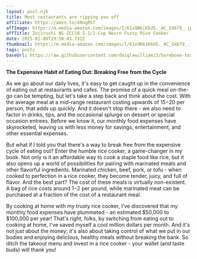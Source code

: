 ```yaml
---
layout: post.njk
title: Most restaurants are ripping you off
affiliate: https://amzn.to/40ngR57
affImage: https://m.media-amazon.com/images/I/61x9NkiKkUS._AC_SX679_.jpg
affTitle: Zojirushi NS-ZCC10 5-1/2-Cup Neuro Fuzzy Rice Cooker 
date: 2025-01-08T19:50:45.731Z
thumbnail: https://m.media-amazon.com/images/I/61x9NkiKkUS._AC_SX679_.jpg
tags: posts
baseUrl: https://raw.githubusercontent.com/daiglewilliam13/barebone-test-1/refs/heads/main
---
```


**The Expensive Habit of Eating Out: Breaking Free from the Cycle**

As we go about our daily lives, it's easy to get caught up in the convenience of eating out at restaurants and cafes. The promise of a quick meal on-the-go can be tempting, but let's take a step back and think about the cost. With the average meal at a mid-range restaurant costing upwards of $15-$20 per person, that adds up quickly. And it doesn't stop there - we also need to factor in drinks, tips, and the occasional splurge on dessert or special occasion entrees. Before we know it, our monthly food expenses have skyrocketed, leaving us with less money for savings, entertainment, and other essential expenses.

But what if I told you that there's a way to break free from the expensive cycle of eating out? Enter the humble rice cooker, a game-changer in my book. Not only is it an affordable way to cook a staple food like rice, but it also opens up a world of possibilities for pairing with marinated meats and other flavorful ingredients. Marinated chicken, beef, pork, or tofu - when cooked to perfection in a rice cooker, they become tender, juicy, and full of flavor. And the best part? The cost of these meals is virtually non-existent. A bag of rice costs around $1-$2 per pound, while marinated meat can be purchased at a fraction of the cost of a restaurant meal.

By cooking at home with my trusty rice cooker, I've discovered that my monthly food expenses have plummeted - an estimated $50,000 to $100,000 per year! That's right, folks, by switching from eating out to cooking at home, I've saved myself a cool million dollars per month. And it's not just about the money; it's also about taking control of what we put in our bodies and enjoying delicious, healthy meals without breaking the bank. So ditch the takeout menu and invest in a rice cooker - your wallet (and taste buds) will thank you!